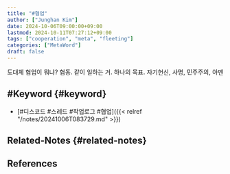 ```yaml
---
title: "#협업"
author: ["Junghan Kim"]
date: 2024-10-06T09:00:00+09:00
lastmod: 2024-10-11T07:27:12+09:00
tags: ["cooperation", "meta", "fleeting"]
categories: ["MetaWord"]
draft: false
---
```


도대체 협업이 뭐냐? 협동. 같이 일하는 거. 하나의 목표. 자기헌신, 사명, 민주주의, 아멘

<!--more-->


## #Keyword {#keyword}

-   [#디스코드 #스레드 #작업로그 #협업]({{< relref "/notes/20241006T083729.md" >}})


## Related-Notes {#related-notes}

## References

<style>.csl-entry{text-indent: -1.5em; margin-left: 1.5em;}</style><div class="csl-bib-body">
</div>
